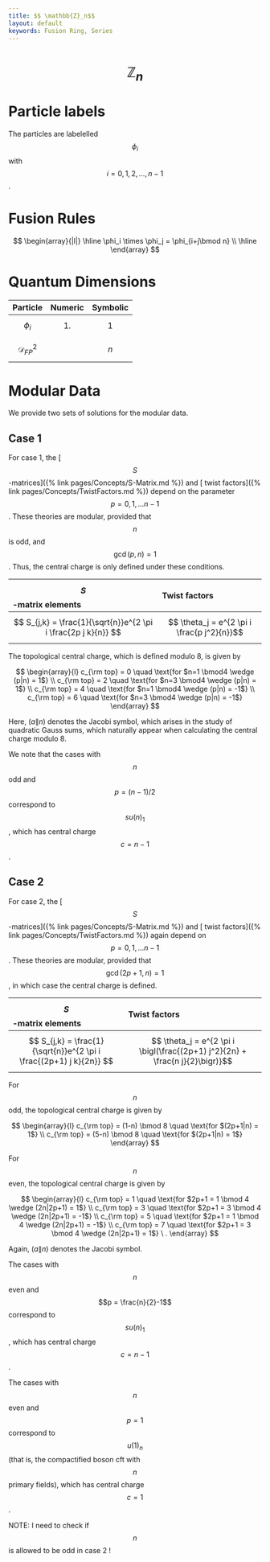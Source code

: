 ```yaml
---
title: $$ \mathbb{Z}_n$$
layout: default
keywords: Fusion Ring, Series
---
```

# $$ \mathbb{Z}_n$$

# Particle labels

The particles are labelelled $$\phi_i$$ with $$ i=0,1,2,\ldots, n-1 $$.

# Fusion Rules

$$
\begin{array}{|l|}
\hline
 \phi_i \times \phi_j = \phi_{i+j\bmod n} \\
\hline
\end{array}
$$


# Quantum Dimensions

| Particle | Numeric | Symbolic |
| :------ | :------ | :------ |
| $$ \phi_i $$ | $$ 1. $$ | $$ 1 $$ |
| $$ \mathcal{D}_{FP}^2 $$ | $$  $$ | $$ n $$ |

<!--
# Characters
-->

# Modular Data

We provide two sets of solutions for the modular data.


## Case 1

For case 1, the [ $$ S $$-matrices]({% link pages/Concepts/S-Matrix.md %}) and [ twist factors]({% link pages/Concepts/TwistFactors.md %}) depend on the parameter $$p = 0, 1, \ldots n-1$$. These theories are modular, provided that $$n$$ is odd, and $$\gcd(p,n)=1$$. Thus, the central charge is only defined under these conditions.

| $$ S $$-matrix elements | Twist factors |
| :------ | :------ |
| $$ S_{j,k} = \frac{1}{\sqrt{n}}e^{2 \pi i \frac{2p j k}{n}}  $$ | $$ \theta_j = e^{2 \pi i \frac{p j^2}{n}}$$ |

The topological central charge, which is defined modulo 8, is given by

$$
\begin{array}{l}
c_{\rm top} = 0 \quad \text{for $n=1 \bmod4 \wedge (p|n) = 1$} \\
c_{\rm top} = 2 \quad \text{for $n=3 \bmod4 \wedge (p|n) = 1$} \\
c_{\rm top} = 4 \quad \text{for $n=1 \bmod4 \wedge (p|n) = -1$} \\
c_{\rm top} = 6 \quad \text{for $n=3 \bmod4 \wedge (p|n) = -1$}
\end{array}
$$

Here, $(a\|n)$ denotes the Jacobi symbol, which arises in the study of quadratic Gauss sums, which naturally appear when calculating the central charge modulo 8.

We note that the cases with $$n$$ odd and $$p = (n-1)/2$$ correspond to $$su(n)_1$$, which has central charge $$c = n-1$$.

## Case 2

For case 2, the [ $$ S $$-matrices]({% link pages/Concepts/S-Matrix.md %}) and [ twist factors]({% link pages/Concepts/TwistFactors.md %}) again depend on $$p = 0, 1, \ldots n-1$$. These theories are modular, provided that $$\gcd(2p+1,n)=1$$, in which case the central charge is defined.

| $$ S $$-matrix elements | Twist factors |
| :------ | :------ |
| $$ S_{j,k} = \frac{1}{\sqrt{n}}e^{2 \pi i \frac{(2p+1) j k}{2n}}  $$ | $$ \theta_j = e^{2 \pi i \bigl(\frac{(2p+1) j^2}{2n} + \frac{n j}{2}\bigr)}$$ |

For $$n$$ odd, the topological central charge is given by

$$
\begin{array}{l}
c_{\rm top} = (1-n) \bmod 8 \quad \text{for $(2p+1|n) = 1$} \\
c_{\rm top} = (5-n) \bmod 8 \quad \text{for $(2p+1|n) = 1$} 
\end{array}
$$

<!--
$$
c = \begin{cases}
(1-n) \bmod 8 & \text{for $(\frac{2p+1}{n}) = 1$} \\
(5-n) \bmod 8 & \text{for $(\frac{2p+1}{n}) = -1$} \ .
\end{cases}
$$
-->


For $$n$$ even, the topological central charge is given by

$$
\begin{array}{l}
c_{\rm top} = 1 \quad \text{for $2p+1 = 1 \bmod 4 \wedge (2n|2p+1) = 1$} \\
c_{\rm top} = 3 \quad \text{for $2p+1 = 3 \bmod 4 \wedge (2n|2p+1) = -1$} \\
c_{\rm top} = 5 \quad \text{for $2p+1 = 1 \bmod 4 \wedge (2n|2p+1) = -1$} \\
c_{\rm top} = 7 \quad \text{for $2p+1 = 3 \bmod 4 \wedge (2n|2p+1) = 1$} \ .
\end{array}
$$

Again, $(a\|n)$ denotes the Jacobi symbol.

The cases with $$n$$ even and $$p = \frac{n}{2}-1$$ correspond to $$su(n)_1$$, which has central charge $$c = n-1$$.

The cases with $$n$$ even and $$p=1$$ correspond to $$u(1)_n$$ (that is, the compactified boson cft with $$n$$ primary fields), which has central charge $$c=1$$. 


NOTE: I need to check if $$n$$ is allowed to be odd in case 2 !


<!-- old stuff from a different page
# Adjoint Subring

The [ adjoint subring ]({% link pages/Concepts/AdjointBasedSubring.md %}) is the ring itself.

The [ upper central series ]({% link pages/Concepts/AdjointBasedSubring.md %}) is the following:
$$ \text{Trivial} $$

# Universal grading

This fusion ring allows only the trivial grading.

# Categorifications
This ring has 1 categorification: the trivial Fusion Category.


# Data

Download links for numeric data:

* [ Multiplication Table ]({% link data/FusionRings/FR_1_1_0_1/multtab.csv %})
* [ Quantum Dimensions ]({% link data/FusionRings/FR_1_1_0_1/qdims.csv %})
* [ Character Table ]({% link data/FusionRings/FR_1_1_0_1/chars.csv %})
* [ S-Matrix 1 ]({% link data/FusionRings/FR_1_1_0_1/smat_1.csv %}), [ Twist Factors1 ]({% link data/FusionRings/FR_1_1_0_1/twistfactors_1.csv %})
-->